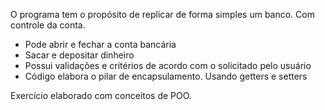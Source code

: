 O programa tem o propósito de replicar de forma simples um banco. Com controle da conta.
* Pode abrir e fechar a conta bancária
* Sacar e depositar dinheiro
* Possui validações e critérios de acordo com o solicitado pelo usuário
* Código elabora o pilar de encapsulamento. Usando getters e setters

Exercício elaborado com conceitos de POO.